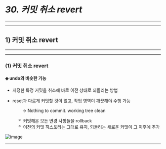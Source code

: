 # *30. 커밋 취소 revert*
- - -
* * *
## 1) 커밋 취소 revert
- - -
* * *
### (1) 커밋 취소 revert 
#### ◈ undo와 비슷한 기능
  - 지정한 특정 커밋을 취소해 바로 이전 상태로 되돌리는 방법

  - reset과 다르게 커밋할 것이 없고, 작업 영역이 깨끗해야 수행 가능

<p>&nbsp;&nbsp;&nbsp;&nbsp;&nbsp;&nbsp;&nbsp;&nbsp;&nbsp;&nbsp;&nbsp;&nbsp;&nbsp; -> Nothing to commit. working tree clean</p>

<p>&nbsp;&nbsp;&nbsp;&nbsp;&nbsp;&nbsp;&nbsp;&nbsp;&nbsp;&nbsp;&nbsp;º&nbsp; 커밋해온 모든 변경 사항들을 rollback<br>&nbsp;&nbsp;&nbsp;&nbsp;&nbsp;&nbsp;&nbsp;&nbsp;&nbsp;&nbsp;&nbsp;º&nbsp; 이전의 커밋 히스토리는 그대로 유지, 되돌리는 새로운 커밋이 그 이후에 추가</p>

![image](https://github.com/JD12321/1-2-STD/assets/127118453/4bf882d8-2ab5-4f77-ab41-3465ea64a230)
- - -


